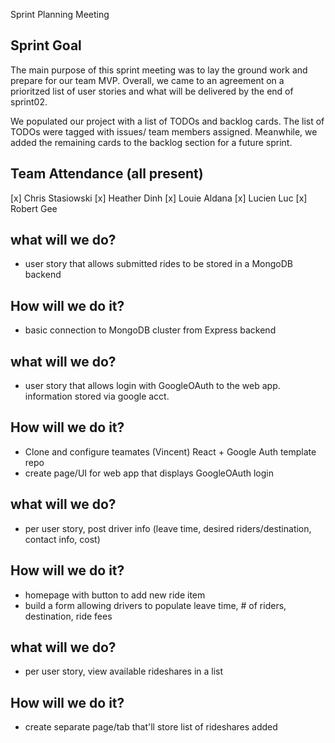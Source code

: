 Sprint Planning Meeting

## Sprint Goal

The main purpose of this sprint meeting was to lay the ground work and prepare for our team MVP. Overall, we came to an agreement on a prioritzed list of user stories and what will be delivered by the end of sprint02. 

We populated our project with a list of TODOs and backlog cards. The list of TODOs were tagged with issues/ team members assigned. Meanwhile, we added the remaining cards to the backlog section for a future sprint.


## Team Attendance (all present)
[x] Chris Stasiowski
[x] Heather Dinh
[x] Louie Aldana
[x] Lucien Luc
[x] Robert Gee



## what will we do?
* user story that allows submitted rides to be stored in a MongoDB backend
 
## How will we do it?
* basic connection to MongoDB cluster from Express backend


## what will we do?
* user story that allows login with GoogleOAuth to the web app. information stored via google acct.

## How will we do it?
* Clone and configure teamates (Vincent) React + Google Auth template repo
* create page/UI for web app that displays GoogleOAuth login


## what will we do?
* per user story, post driver info (leave time, desired riders/destination, contact info, cost)

## How will we do it?
* homepage with button to add new ride item
* build a form allowing drivers to populate leave time, # of riders, destination, ride fees


## what will we do?
* per user story, view available rideshares in a list

## How will we do it?
* create separate page/tab that'll store list of rideshares added